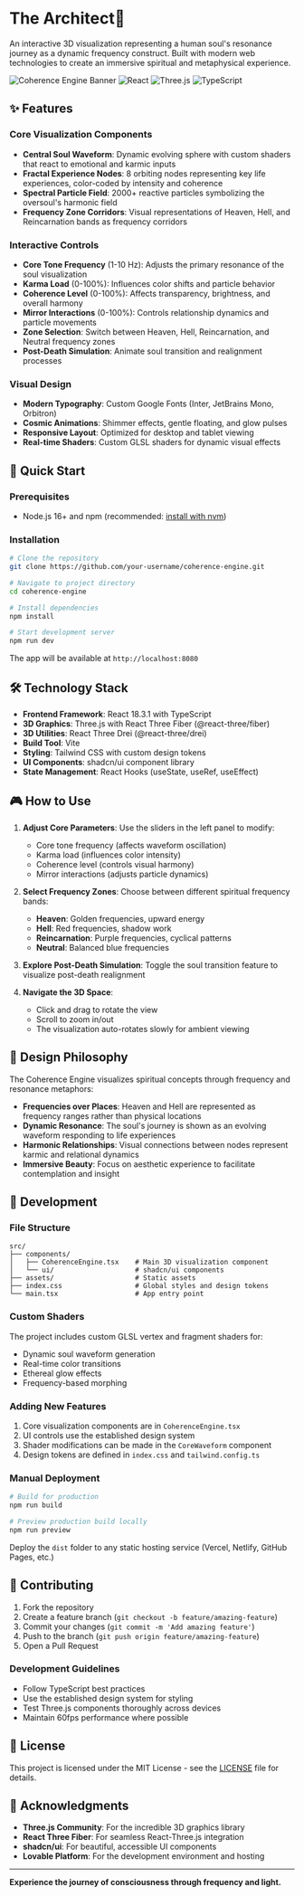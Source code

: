 # The Architect🌟

An interactive 3D visualization representing a human soul's resonance journey as a dynamic frequency construct. Built with modern web technologies to create an immersive spiritual and metaphysical experience.

![Coherence Engine Banner](https://img.shields.io/badge/3D-Visualization-purple) ![React](https://img.shields.io/badge/React-18.3.1-61DAFB) ![Three.js](https://img.shields.io/badge/Three.js-Latest-orange) ![TypeScript](https://img.shields.io/badge/TypeScript-5.x-blue)

## ✨ Features

### Core Visualization Components
- **Central Soul Waveform**: Dynamic evolving sphere with custom shaders that react to emotional and karmic inputs
- **Fractal Experience Nodes**: 8 orbiting nodes representing key life experiences, color-coded by intensity and coherence
- **Spectral Particle Field**: 2000+ reactive particles symbolizing the oversoul's harmonic field
- **Frequency Zone Corridors**: Visual representations of Heaven, Hell, and Reincarnation bands as frequency corridors

### Interactive Controls
- **Core Tone Frequency** (1-10 Hz): Adjusts the primary resonance of the soul visualization
- **Karma Load** (0-100%): Influences color shifts and particle behavior
- **Coherence Level** (0-100%): Affects transparency, brightness, and overall harmony
- **Mirror Interactions** (0-100%): Controls relationship dynamics and particle movements
- **Zone Selection**: Switch between Heaven, Hell, Reincarnation, and Neutral frequency zones
- **Post-Death Simulation**: Animate soul transition and realignment processes

### Visual Design
- **Modern Typography**: Custom Google Fonts (Inter, JetBrains Mono, Orbitron)
- **Cosmic Animations**: Shimmer effects, gentle floating, and glow pulses
- **Responsive Layout**: Optimized for desktop and tablet viewing
- **Real-time Shaders**: Custom GLSL shaders for dynamic visual effects

## 🚀 Quick Start

### Prerequisites
- Node.js 16+ and npm (recommended: [install with nvm](https://github.com/nvm-sh/nvm#installing-and-updating))

### Installation

```bash
# Clone the repository
git clone https://github.com/your-username/coherence-engine.git

# Navigate to project directory
cd coherence-engine

# Install dependencies
npm install

# Start development server
npm run dev
```

The app will be available at `http://localhost:8080`

## 🛠️ Technology Stack

- **Frontend Framework**: React 18.3.1 with TypeScript
- **3D Graphics**: Three.js with React Three Fiber (@react-three/fiber)
- **3D Utilities**: React Three Drei (@react-three/drei)
- **Build Tool**: Vite
- **Styling**: Tailwind CSS with custom design tokens
- **UI Components**: shadcn/ui component library
- **State Management**: React Hooks (useState, useRef, useEffect)

## 🎮 How to Use

1. **Adjust Core Parameters**: Use the sliders in the left panel to modify:
   - Core tone frequency (affects waveform oscillation)
   - Karma load (influences color intensity)
   - Coherence level (controls visual harmony)
   - Mirror interactions (adjusts particle dynamics)

2. **Select Frequency Zones**: Choose between different spiritual frequency bands:
   - **Heaven**: Golden frequencies, upward energy
   - **Hell**: Red frequencies, shadow work
   - **Reincarnation**: Purple frequencies, cyclical patterns
   - **Neutral**: Balanced blue frequencies

3. **Explore Post-Death Simulation**: Toggle the soul transition feature to visualize post-death realignment

4. **Navigate the 3D Space**: 
   - Click and drag to rotate the view
   - Scroll to zoom in/out
   - The visualization auto-rotates slowly for ambient viewing

## 🎨 Design Philosophy

The Coherence Engine visualizes spiritual concepts through frequency and resonance metaphors:

- **Frequencies over Places**: Heaven and Hell are represented as frequency ranges rather than physical locations
- **Dynamic Resonance**: The soul's journey is shown as an evolving waveform responding to life experiences
- **Harmonic Relationships**: Visual connections between nodes represent karmic and relational dynamics
- **Immersive Beauty**: Focus on aesthetic experience to facilitate contemplation and insight

## 🔧 Development

### File Structure
```
src/
├── components/
│   ├── CoherenceEngine.tsx    # Main 3D visualization component
│   └── ui/                    # shadcn/ui components
├── assets/                    # Static assets
├── index.css                  # Global styles and design tokens
└── main.tsx                   # App entry point
```

### Custom Shaders
The project includes custom GLSL vertex and fragment shaders for:
- Dynamic soul waveform generation
- Real-time color transitions
- Ethereal glow effects
- Frequency-based morphing

### Adding New Features
1. Core visualization components are in `CoherenceEngine.tsx`
2. UI controls use the established design system
3. Shader modifications can be made in the `CoreWaveform` component
4. Design tokens are defined in `index.css` and `tailwind.config.ts`


### Manual Deployment
```bash
# Build for production
npm run build

# Preview production build locally
npm run preview
```

Deploy the `dist` folder to any static hosting service (Vercel, Netlify, GitHub Pages, etc.)

## 🤝 Contributing

1. Fork the repository
2. Create a feature branch (`git checkout -b feature/amazing-feature`)
3. Commit your changes (`git commit -m 'Add amazing feature'`)
4. Push to the branch (`git push origin feature/amazing-feature`)
5. Open a Pull Request

### Development Guidelines
- Follow TypeScript best practices
- Use the established design system for styling
- Test Three.js components thoroughly across devices
- Maintain 60fps performance where possible

## 📄 License

This project is licensed under the MIT License - see the [LICENSE](LICENSE) file for details.

## 🙏 Acknowledgments

- **Three.js Community**: For the incredible 3D graphics library
- **React Three Fiber**: For seamless React-Three.js integration
- **shadcn/ui**: For beautiful, accessible UI components
- **Lovable Platform**: For the development environment and hosting


---

**Experience the journey of consciousness through frequency and light.**
